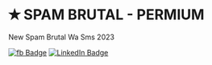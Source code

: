# ✭ SPAM BRUTAL - PERMIUM
New Spam Brutal Wa Sms 2023

[![fb Badge](https://img.shields.io/badge/FB-Profile-informational?style=flat&logo=FACEBOOK&logoColor=white&color=1CA2F1)](https://www.facebook.com/profile.php?id=100054222010368)
[![LinkedIn Badge](https://img.shields.io/badge/LinkedIn-Profile-informational?style=flat&logo=linkedin&logoColor=white&color=0D76A8)](https://www.linkedin.com/in/mr-x-hadi-98ba09254)
